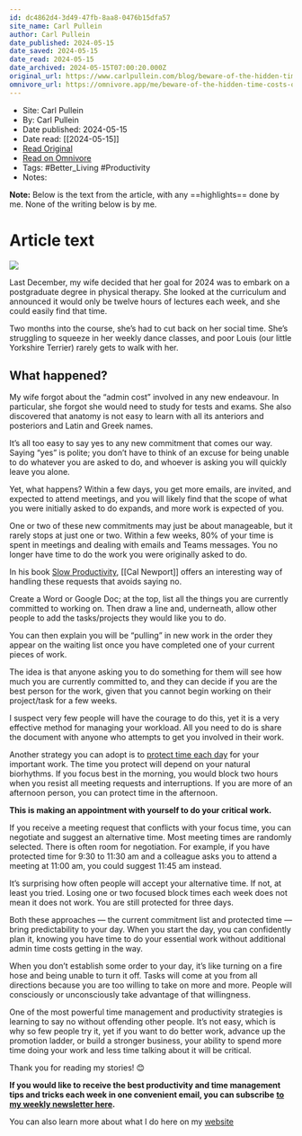 ```yaml
---
id: dc4862d4-3d49-47fb-8aa8-0476b15dfa57
site_name: Carl Pullein
author: Carl Pullein
date_published: 2024-05-15
date_saved: 2024-05-15
date_read: 2024-05-15
date_archived: 2024-05-15T07:00:20.000Z
original_url: https://www.carlpullein.com/blog/beware-of-the-hidden-time-costs-of-each-new-commitment/15/5/2024
omnivore_url: https://omnivore.app/me/beware-of-the-hidden-time-costs-of-each-new-commitment-carl-pull-18f7af32fdb
---
```


 - Site: Carl Pullein
 - By: Carl Pullein
 - Date published: 2024-05-15
 - Date read: [[2024-05-15]]
 - [Read Original](https://www.carlpullein.com/blog/beware-of-the-hidden-time-costs-of-each-new-commitment/15/5/2024)
 - [Read on Omnivore](https://omnivore.app/me/beware-of-the-hidden-time-costs-of-each-new-commitment-carl-pull-18f7af32fdb)
 - Tags:  #Better_Living  #Productivity 
 - Notes: 

**Note:** Below is the text from the article, with any ==highlights== done by me. None of the writing below is by me.

# Article text
![](https://proxy-prod.omnivore-image-cache.app/5120x5120,s8-63WQbzpcXbITO5cANnVFNV-Bt7aXUouxNF-m85S04/https://images.squarespace-cdn.com/content/v1/511f0ff8e4b083811eaf612c/0490893a-7cba-4ac5-a274-c79c491e6ac7/2024-05-14-Blog+Post.jpg) 

Last December, my wife decided that her goal for 2024 was to embark on a postgraduate degree in physical therapy. She looked at the curriculum and announced it would only be twelve hours of lectures each week, and she could easily find that time.

Two months into the course, she’s had to cut back on her social time. She’s struggling to squeeze in her weekly dance classes, and poor Louis (our little Yorkshire Terrier) rarely gets to walk with her.

## What happened?

My wife forgot about the “admin cost” involved in any new endeavour. In particular, she forgot she would need to study for tests and exams. She also discovered that anatomy is not easy to learn with all its anteriors and posteriors and Latin and Greek names.

It’s all too easy to say yes to any new commitment that comes our way. Saying “yes” is polite; you don’t have to think of an excuse for being unable to do whatever you are asked to do, and whoever is asking you will quickly leave you alone.

Yet, what happens? Within a few days, you get more emails, are invited, and expected to attend meetings, and you will likely find that the scope of what you were initially asked to do expands, and more work is expected of you.

One or two of these new commitments may just be about manageable, but it rarely stops at just one or two. Within a few weeks, 80% of your time is spent in meetings and dealing with emails and Teams messages. You no longer have time to do the work you were originally asked to do.

In his book [Slow Productivity](https://amzn.to/4ahmYtz), [[Cal Newport]] offers an interesting way of handling these requests that avoids saying no.

Create a Word or Google Doc; at the top, list all the things you are currently committed to working on. Then draw a line and, underneath, allow other people to add the tasks/projects they would like you to do.

You can then explain you will be “pulling” in new work in the order they appear on the waiting list once you have completed one of your current pieces of work.

The idea is that anyone asking you to do something for them will see how much you are currently committed to, and they can decide if you are the best person for the work, given that you cannot begin working on their project/task for a few weeks.

I suspect very few people will have the courage to do this, yet it is a very effective method for managing your workload. All you need to do is share the document with anyone who attempts to get you involved in their work.

Another strategy you can adopt is to [protect time each day](https://youtu.be/SuvoTAhV6aM?si=aF2kN8IV-5sDSDnn) for your important work. The time you protect will depend on your natural biorhythms. If you focus best in the morning, you would block two hours when you resist all meeting requests and interruptions. If you are more of an afternoon person, you can protect time in the afternoon.

**This is making an appointment with yourself to do your critical work.**

If you receive a meeting request that conflicts with your focus time, you can negotiate and suggest an alternative time. Most meeting times are randomly selected. There is often room for negotiation. For example, if you have protected time for 9:30 to 11:30 am and a colleague asks you to attend a meeting at 11:00 am, you could suggest 11:45 am instead.

It’s surprising how often people will accept your alternative time. If not, at least you tried. Losing one or two focused block times each week does not mean it does not work. You are still protected for three days.

Both these approaches — the current commitment list and protected time — bring predictability to your day. When you start the day, you can confidently plan it, knowing you have time to do your essential work without additional admin time costs getting in the way.

When you don’t establish some order to your day, it’s like turning on a fire hose and being unable to turn it off. Tasks will come at you from all directions because you are too willing to take on more and more. People will consciously or unconsciously take advantage of that willingness.

One of the most powerful time management and productivity strategies is learning to say no without offending other people. It’s not easy, which is why so few people try it, yet if you want to do better work, advance up the promotion ladder, or build a stronger business, your ability to spend more time doing your work and less time talking about it will be critical.

Thank you for reading my stories! 😊

**If you would like to receive the best productivity and time management tips and tricks each week in one convenient email, you can subscribe** [**to my weekly newsletter here**](http://eepurl.com/cOAmvz)**.**

You can also learn more about what I do here on my [website](http://www.carlpullein.com/)